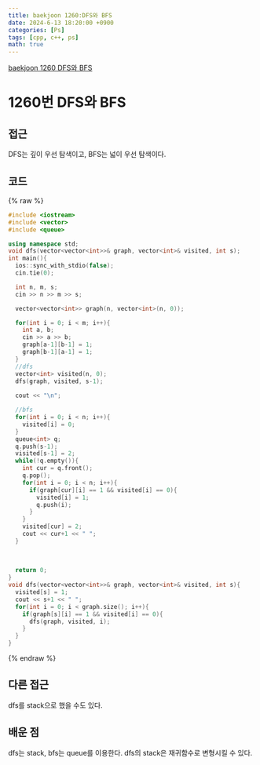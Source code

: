 ```yaml
---
title: baekjoon 1260:DFS와 BFS
date: 2024-6-13 18:20:00 +0900
categories: [Ps]
tags: [cpp, c++, ps]
math: true
---
```


[baekjoon 1260 DFS와 BFS](https://www.acmicpc.net/problem/1260)

# 1260번 DFS와 BFS


## 접근
DFS는 깊이 우선 탐색이고, BFS는 넓이 우선 탐색이다. 

## 코드
{% raw %}
```cpp
#include <iostream>
#include <vector>
#include <queue>

using namespace std;
void dfs(vector<vector<int>>& graph, vector<int>& visited, int s);
int main(){
  ios::sync_with_stdio(false);
  cin.tie(0);

  int n, m, s;
  cin >> n >> m >> s;

  vector<vector<int>> graph(n, vector<int>(n, 0));

  for(int i = 0; i < m; i++){
    int a, b;
    cin >> a >> b;
    graph[a-1][b-1] = 1;
    graph[b-1][a-1] = 1;
  }
  //dfs
  vector<int> visited(n, 0);
  dfs(graph, visited, s-1);
  
  cout << "\n";

  //bfs
  for(int i = 0; i < n; i++){
    visited[i] = 0;
  }
  queue<int> q;
  q.push(s-1);
  visited[s-1] = 2;
  while(!q.empty()){
    int cur = q.front();
    q.pop();
    for(int i = 0; i < n; i++){
      if(graph[cur][i] == 1 && visited[i] == 0){
        visited[i] = 1;
        q.push(i);
      }
    }
    visited[cur] = 2;
    cout << cur+1 << " ";
  }
  
  
  
  return 0;
}
void dfs(vector<vector<int>>& graph, vector<int>& visited, int s){
  visited[s] = 1;
  cout << s+1 << " ";
  for(int i = 0; i < graph.size(); i++){
    if(graph[s][i] == 1 && visited[i] == 0){
      dfs(graph, visited, i);
    }
  }
}
```
{% endraw %}

## 다른 접근
dfs를 stack으로 했을 수도 있다.

## 배운 점
dfs는 stack, bfs는 queue를 이용한다. dfs의 stack은 재귀함수로 변형시킬 수 있다.
